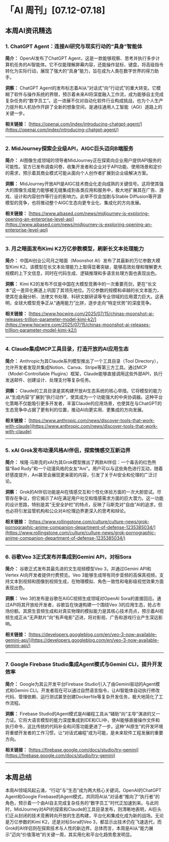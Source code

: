 # 「AI 周刊」[07.12-07.18]

## 本周AI资讯精选

### 1. ChatGPT Agent：连接AI研究与现实行动的“具身”智能体

**简介：** OpenAI发布了ChatGPT Agent，这是一款能够观察、思考并执行多步计算机任务的AI智能体。它不仅能理解屏幕内容，还能操作鼠标、键盘，将高级指令转化为实际行动，展现了强大的“具身”能力，旨在成为人类在数字世界的得力助手。

**洞察：** ChatGPT Agent的发布标志着AI从“对话式”向“行动式”的重大转变。它模糊了软件与操作系统的界限，预示着未来AI将深度融入工作流，成为能够自主完成复杂任务的“数字员工”。这一进展不仅对自动化软件行业构成挑战，也为个人生产力提升和人机协作开辟了全新的想象空间，是通往通用人工智能（AGI）道路上的关键一步。

**相关链接：** [https://openai.com/index/introducing-chatgpt-agent/](https://openai.com/index/introducing-chatgpt-agent/)

---

### 2. MidJourney探索企业级API，AIGC巨头迈向B端服务

**简介：** AI图像生成领域的领导者MidJourney正在探索向企业用户提供API服务的可能性。官方已发布调查问卷，收集开发者和企业对于API功能、使用场景和定价的需求，预示着其商业模式可能从面向个人创作者扩展到企业级解决方案。

**洞察：** MidJourney开放API是AIGC技术商业化走向成熟的关键信号。这将使其强大的图像生成能力能够被无缝集成到各类应用和服务中，极大地扩展其在广告、游戏、设计和内容创作等行业的影响力。此举不仅会加剧与Stable Diffusion等开源模型的竞争，也将推动整个AIGC生态向更专业化、集成化的方向发展。

**相关链接：** [https://www.aibased.com/news/midjourney-is-exploring-opening-an-enterprise-level-api](https://www.aibased.com/news/midjourney-is-exploring-opening-an-enterprise-level-api)

---

### 3. 月之暗面发布Kimi K2万亿参数模型，刷新长文本处理能力

**简介：** 中国AI创业公司月之暗面（Moonshot AI）发布了其最新的万亿参数大模型Kimi K2。该模型在长文本处理能力上取得显著突破，能够高效处理和理解更大规模的上下文信息，同时在代码生成、逻辑推理和多语言处理方面也表现出色。

**洞察：** Kimi K2的发布不仅是中国在大模型竞赛中的一次重要亮剑，更在“长文本”这一差异化赛道上巩固了其领先地位。万亿参数的规模和卓越的长文本能力，使其在金融分析、法律文书处理、科研文献研读等专业领域的应用潜力巨大。这表明，全球大模型竞争正从“通用能力”比拼，逐步走向“特定优势”的深度竞争。

**相关链接：** [https://www.hpcwire.com/2025/07/15/chinas-moonshot-ai-releases-trillion-parameter-model-kimi-k2/](https://www.hpcwire.com/2025/07/15/chinas-moonshot-ai-releases-trillion-parameter-model-kimi-k2/)

---

### 4. Claude集成MCP工具目录，打造开放的AI应用生态

**简介：** Anthropic为其Claude系列模型推出了一个工具目录（Tool Directory），允许开发者发现并集成Notion、Canva、Stripe等第三方工具。通过MCP（Model-Controllable Plugins）框架，Claude能够直接调用这些外部API，执行发送邮件、创建设计、处理支付等复杂任务。

**洞察：** Claude的工具目录是其构建开放AI生态系统的核心举措。它将模型的能力从“生成内容”扩展到“执行动作”，使其成为一个功能强大的中央协调器。这种平台化策略不仅能吸引更多开发者，丰富Claude的应用场景，也使其在与ChatGPT的生态竞争中占据了更有利的位置，推动AI向更实用、更集成的方向发展。

**相关链接：** [https://www.anthropic.com/news/discover-tools-that-work-with-claude](https://www.anthropic.com/news/discover-tools-that-work-with-claude)

---

### 5. xAI Grok发布动漫风格AI伴侣，探索情感交互新边界

**简介：** 埃隆·马斯克的xAI为其Grok模型推出了两款AI伴侣：一个毒舌的红色熊猫“Bad Rudy”和一个动漫风格的女友“Ani”。用户可以与这些角色进行互动，随着好感度提升，Ani甚至会展现更亲密的内容，引发了关于AI安全和伦理的广泛讨论。

**洞察：** Grok的AI伴侣功能是AI在情感交互和个性化体验方面的一次大胆尝试。尽管存在争议，但它揭示了AI在满足用户社交和情感需求方面的巨大潜力。这一功能的设计思路，特别是其“无安全护栏”的特点，反映了马斯克对“自由”AI的追求，但也必将引发监管机构和公众对AI伦理边界更深入的思考和辩论。

**相关链接：** [https://www.rollingstone.com/culture/culture-news/grok-pornographic-anime-companion-department-of-defense-1235385034/](https://www.rollingstone.com/culture/culture-news/grok-pornographic-anime-companion-department-of-defense-1235385034/)

---

### 6. 谷歌Veo 3正式发布并集成到Gemini API，对标Sora

**简介：** 谷歌正式发布其最先进的文生视频模型Veo 3，并通过Gemini API和Vertex AI向开发者提供付费预览。Veo 3能够生成带有同步音频的高保真视频，支持文本到视频和图像到视频生成，在物理模拟、角色一致性和电影级视觉效果方面表现出色。

**洞察：** Veo 3的发布是谷歌在AIGC视频生成领域对OpenAI Sora的直接回应。通过API将其开放给开发者，谷歌旨在快速构建一个围绕Veo 3的应用生态，抢占市场份额。其原生音频生成和对真实物理的模拟能力是其核心技术亮点，预示着AI视频生成正从“无声默片”向“有声电影”迈进，将对影视、广告和游戏行业产生深远影响。

**相关链接：** [https://developers.googleblog.com/en/veo-3-now-available-gemini-api/](https://developers.googleblog.com/en/veo-3-now-available-gemini-api/)

---

### 7. Google Firebase Studio集成Agent模式与Gemini CLI，提升开发效率

**简介：** Google为其云开发平台Firebase Studio引入了由Gemini驱动的Agent模式和Gemini CLI。开发者现在可以通过自然语言指令，让AI智能体自动执行修改代码、管理依赖、运行测试甚至创建Dockerfile等复杂开发任务，极大地简化了工作流程。

**洞察：** Firebase Studio的Agent模式是AI编程工具从“辅助”向“主导”演进的又一力证。它将大语言模型的能力深度集成到IDE和CLI中，使AI能够直接操作文件和执行命令，这比传统的代码补全和问答功能更进了一步。这种“AI原生”的开发环境将重塑开发者的工作习惯，让“对话式编程”成为可能，是未来软件工程发展的重要方向。

**相关链接：** [https://firebase.google.com/docs/studio/try-gemini](https://firebase.google.com/docs/studio/try-gemini)

---

## 本周总结

本周AI领域风起云涌，“行动”与“生态”成为两大核心关键词。OpenAI的ChatGPT Agent和Google Firebase的Agent模式，共同将AI从“对话者”推向了“执行者”的角色，预示着一个由AI自主完成复杂任务的“数字员工”时代正加速到来。与此同时，MidJourney对API的探索和Claude的工具目录发布，则清晰地表明，AI巨头们正从封闭的技术竞赛转向开放的生态构建，平台化和集成化成为新的战场。无论是万亿参数的Kimi K2，还是对标Sora的Veo 3，都显示出技术仍在飞速迭代，而Grok的AI伴侣则在探索技术与人性的新边界。总体而言，本周是AI从“能力展示”迈向“价值落地”的关键一周，其实用化和平台化趋势愈发明显。
